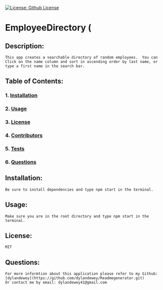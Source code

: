 
[![License: Github License](https://img.shields.io/badge/License-MIT-brightgreen.svg)](https://github.com/dylandewey/Readmegenerator.git)

# EmployeeDirectory (
    
## Description:
    This app creates a searchable directory of random employees.  You can Click on the name column and sort in ascending order by last name, or type a first name in the search bar.
    
## Table of Contents:
### 1. [Installation](#Installation)
### 2. [Usage](#Usage)
### 3. [License](#License)
### 4. [Contributors](#Contributors)
### 5. [Tests](#Tests)
### 6. [Questions](#Questions)
    
## Installation:
    Be sure to install dependencies and type npm start in the terminal.
    
## Usage:
    Make sure you are in the root directory and type npm start in the terminal.
    
## License:
    MIT
    
## Questions:
    For more informtion about this application please refer to my Github: [dylandewey](https://github.com/dylandewey/Readmegenerator.git)
    Or contact me by email: dylandewey41@gmail.com
